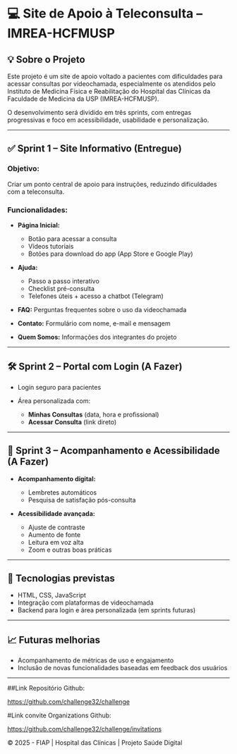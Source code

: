 

# 💻 Site de Apoio à Teleconsulta – IMREA-HCFMUSP

## 💡 Sobre o Projeto

Este projeto é um site de apoio voltado a pacientes com dificuldades para acessar consultas por videochamada, especialmente os atendidos pelo Instituto de Medicina Física e Reabilitação do Hospital das Clínicas da Faculdade de Medicina da USP (IMREA-HCFMUSP).

O desenvolvimento será dividido em três sprints, com entregas progressivas e foco em acessibilidade, usabilidade e personalização.

---

## ✅ Sprint 1 – Site Informativo (Entregue)

### Objetivo:

Criar um ponto central de apoio para instruções, reduzindo dificuldades com a teleconsulta.

### Funcionalidades:

* **Página Inicial:**

  * Botão para acessar a consulta
  * Vídeos tutoriais
  * Botões para download do app (App Store e Google Play)

* **Ajuda:**

  * Passo a passo interativo
  * Checklist pré-consulta
  * Telefones úteis + acesso a chatbot (Telegram)

* **FAQ:** Perguntas frequentes sobre o uso da videochamada

* **Contato:** Formulário com nome, e-mail e mensagem

* **Quem Somos:** Informações dos integrantes do projeto

---

## 🛠️ Sprint 2 – Portal com Login (A Fazer)

* Login seguro para pacientes
* Área personalizada com:

  * **Minhas Consultas** (data, hora e profissional)
  * **Acessar Consulta** (link direto)

---

## 🤝 Sprint 3 – Acompanhamento e Acessibilidade (A Fazer)

* **Acompanhamento digital:**

  * Lembretes automáticos
  * Pesquisa de satisfação pós-consulta

* **Acessibilidade avançada:**

  * Ajuste de contraste
  * Aumento de fonte
  * Leitura em voz alta
  * Zoom e outras boas práticas

---

## 📌 Tecnologias previstas

* HTML, CSS, JavaScript
* Integração com plataformas de videochamada
* Backend para login e área personalizada (em sprints futuras)

---

## 📈 Futuras melhorias

* Acompanhamento de métricas de uso e engajamento
* Inclusão de novas funcionalidades baseadas em feedback dos usuários

---

##Link Repositório Github:

https://github.com/challenge32/challenge

#Link convite Organizations Github:

https://github.com/challenge32/challenge/invitations

&copy; 2025 - FIAP | Hospital das Clínicas | Projeto Saúde Digital
